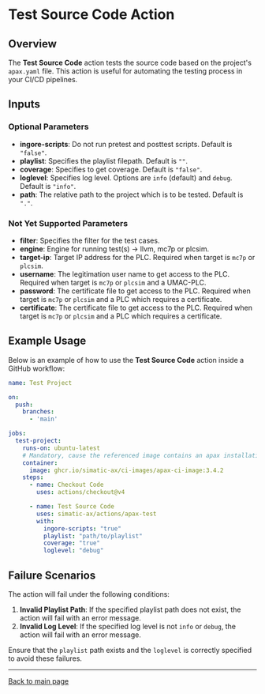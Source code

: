 # Test Source Code Action

## Overview

The **Test Source Code** action tests the source code based on the project's `apax.yaml` file. This action is useful for automating the testing process in your CI/CD pipelines.

## Inputs

### Optional Parameters

- **ingore-scripts**: Do not run pretest and posttest scripts. Default is `"false"`.
- **playlist**: Specifies the playlist filepath. Default is `""`.
- **coverage**: Specifies to get coverage. Default is `"false"`.
- **loglevel**: Specifies log level. Options are `info` (default) and `debug`. Default is `"info"`.
- **path**: The relative path to the project which is to be tested. Default is `"."`.

### Not Yet Supported Parameters

- **filter**: Specifies the filter for the test cases.
- **engine**: Engine for running test(s) -> llvm, mc7p or plcsim.
- **target-ip**: Target IP address for the PLC. Required when target is `mc7p` or `plcsim`.
- **username**: The legitimation user name to get access to the PLC. Required when target is `mc7p` or `plcsim` and a UMAC-PLC.
- **password**: The certificate file to get access to the PLC. Required when target is `mc7p` or `plcsim` and a PLC which requires a certificate.
- **certificate**: The certificate file to get access to the PLC. Required when target is `mc7p` or `plcsim` and a PLC which requires a certificate.

## Example Usage

Below is an example of how to use the **Test Source Code** action inside a GitHub workflow:

```yaml
name: Test Project

on:
  push:
    branches:
      - 'main'

jobs:
  test-project:
    runs-on: ubuntu-latest
    # Mandatory, cause the referenced image contains an apax installation
    container:
      image: ghcr.io/simatic-ax/ci-images/apax-ci-image:3.4.2
    steps:
      - name: Checkout Code
        uses: actions/checkout@v4

      - name: Test Source Code
        uses: simatic-ax/actions/apax-test 
        with:
          ingore-scripts: "true"
          playlist: "path/to/playlist"
          coverage: "true"
          loglevel: "debug"
```

## Failure Scenarios

The action will fail under the following conditions:

1. **Invalid Playlist Path**: If the specified playlist path does not exist, the action will fail with an error message.
2. **Invalid Log Level**: If the specified log level is not `info` or `debug`, the action will fail with an error message.


Ensure that the `playlist` path exists and the `loglevel` is correctly specified to avoid these failures.

---
[Back to main page](../README.md)